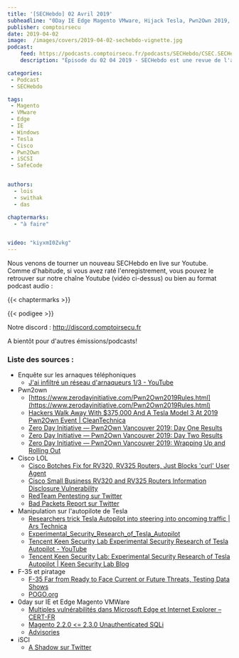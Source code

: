 ```yaml
---
title: '[SECHebdo] 02 Avril 2019'
subheadline: "0Day IE Edge Magento VMware, Hijack Tesla, Pwn2Own 2019, Vuln iSCSI, F-35 et piratage, Fail Cisco, SafeCode l'enquête, etc."
publisher: comptoirsecu
date: 2019-04-02
image:  /images/covers/2019-04-02-sechebdo-vignette.jpg
podcast:
    feed: https://podcasts.comptoirsecu.fr/podcasts/SECHebdo/CSEC.SECHebdo.2019-04-02.mp3
    description: "Épisode du 02 04 2019 - SECHebdo est une revue de l'actualité cybersécurité réalisée en live sur Youtube, généralement le mardi soir."

categories:
 - Podcast
 - SECHebdo

tags:
 - Magento
 - VMware
 - Edge
 - IE
 - Windows
 - Tesla
 - Cisco
 - Pwn2Own
 - iSCSI
 - SafeCode


authors:
  - lois
  - swithak
  - das

chaptermarks:
  - "à faire"


video: "kiyxmI0Zvkg"
---
```


Nous venons de tourner un nouveau SECHebdo en live sur Youtube. Comme d'habitude, si vous avez raté l'enregistrement, vous pouvez le retrouver sur notre chaîne Youtube (vidéo ci-dessus) ou bien au format podcast audio :

{{< chaptermarks >}}

{{< podigee >}}

Notre discord : <http://discord.comptoirsecu.fr>

A bientôt pour d'autres émissions/podcasts!

### Liste des sources :

*  Enquête sur les arnaques téléphoniques
	* [J'ai infiltré un réseau d'arnaqueurs 1/3 - YouTube](https://www.youtube.com/watch?v=gbYdQOde6EU)
*  Pwn2own
	* [https://www.zerodayinitiative.com/Pwn2Own2019Rules.html](https://www.zerodayinitiative.com/Pwn2Own2019Rules.html)
	* [Hackers Walk Away With $375,000 And A Tesla Model 3 At 2019 Pwn2Own Event | CleanTechnica](https://cleantechnica.com/2019/03/25/hackers-walk-away-with-375000-and-a-tesla-model-3-at-2019-pwn2own-event/)
	* [Zero Day Initiative — Pwn2Own Vancouver 2019: Day One Results](https://www.zerodayinitiative.com/blog/2019/3/20/pwn2own-vancouver-2019-day-one-results)
	* [Zero Day Initiative — Pwn2Own Vancouver 2019: Day Two Results](https://www.zerodayinitiative.com/blog/2019/3/21/pwn2own-vancouver-2019-day-two-results)
	* [Zero Day Initiative — Pwn2Own Vancouver 2019: Wrapping Up and Rolling Out](https://www.zerodayinitiative.com/blog/2019/3/22/pwn2own-vancouver-2019-wrapping-up-and-rolling-out)
*  Cisco LOL
	* [Cisco Botches Fix for RV320, RV325 Routers, Just Blocks 'curl' User Agent](https://www.bleepingcomputer.com/news/security/cisco-botches-fix-for-rv320-rv325-routers-just-blocks-curl-user-agent/)
	* [Cisco Small Business RV320 and RV325 Routers Information Disclosure Vulnerability](https://tools.cisco.com/security/center/content/CiscoSecurityAdvisory/cisco-sa-20190123-rv-info)
	* [RedTeam Pentesting sur Twitter](https://twitter.com/RedTeamPT/status/1110843396657238016/photo/1)
	* [Bad Packets Report sur Twitter](https://twitter.com/bad_packets/status/1111193795364679680/photo/1)
*  Manipulation sur l'autopilote de Tesla
	* [Researchers trick Tesla Autopilot into steering into oncoming traffic | Ars Technica](https://arstechnica.com/information-technology/2019/04/researchers-trick-tesla-autopilot-into-steering-into-oncoming-traffic/)
	* [Experimental_Security_Research_of_Tesla_Autopilot](https://keenlab.tencent.com/en/whitepapers/Experimental_Security_Research_of_Tesla_Autopilot.pdf)
	* [Tencent Keen Security Lab Experimental Security Research of Tesla Autopilot - YouTube](https://www.youtube.com/watch?v=6QSsKy0I9LE)
	* [Tencent Keen Security Lab: Experimental Security Research of Tesla Autopilot | Keen Security Lab Blog](https://keenlab.tencent.com/en/2019/03/29/Tencent-Keen-Security-Lab-Experimental-Security-Research-of-Tesla-Autopilot/)
*  F-35 et piratage
	* [F-35 Far from Ready to Face Current or Future Threats, Testing Data Shows](https://www.pogo.org/investigation/2019/03/f-35-far-from-ready-to-face-current-or-future-threats)
	* [POGO.org](https://www.pogo.org/)
*  0day sur IE et Edge Magento VMWare
	* [Multiples vulnérabilités dans Microsoft Edge et Internet Explorer – CERT-FR](https://cert.ssi.gouv.fr/alerte/CERTFR-2019-ALE-004/)
	* [Magento 2.2.0 <= 2.3.0 Unauthenticated SQLi](https://www.ambionics.io/blog/magento-sqli)
	* [Advisories](https://www.vmware.com/security/advisories.html)
*  iSCI
	* [A Shadow sur Twitter](https://twitter.com/arealshadow/status/1112008901153705986)
